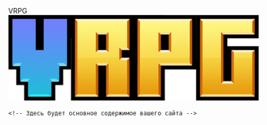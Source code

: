 <html lang="en">
<head>
    <meta charset="UTF-8">
    <meta name="viewport" content="width=device-width, initial-scale=1.0">
    <title>VRPG</title>
    <link rel="stylesheet" href="styles.css">
</head>
<body>
    <div class="header">
        <div class="brand">
            VRPG
        </div>
    </div>
    <div class="logo-container">
        <img src="your-logo.png" alt="Your Logo">
    </div>

    <!-- Здесь будет основное содержимое вашего сайта -->
</body>
</html>
